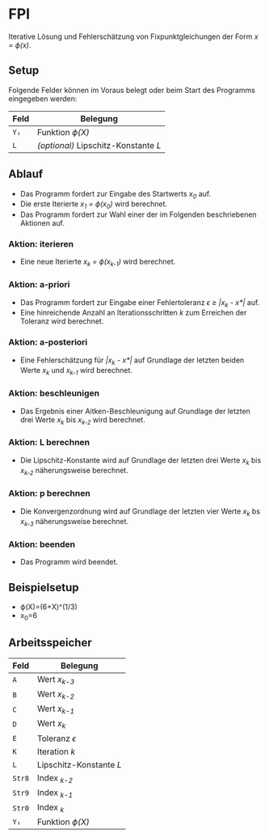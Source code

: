 # FPI
Iterative Lösung und Fehlerschätzung von Fixpunktgleichungen der Form *x = &varphi;(x)*.


## Setup
Folgende Felder können im Voraus belegt oder beim Start des Programms eingegeben werden:

Feld  | Belegung
----- | --------
`Y₁`  | Funktion *&varphi;(X)*
`L`   | *(optional)* Lipschitz-Konstante *L*


## Ablauf
- Das Programm fordert zur Eingabe des Startwerts *x<sub>0</sub>* auf.
- Die erste Iterierte *x<sub>1</sub> = &varphi;(x<sub>0</sub>)* wird berechnet.
- Das Programm fordert zur Wahl einer der im Folgenden beschriebenen Aktionen auf.


### Aktion: iterieren
- Eine neue Iterierte *x<sub>k</sub> = &varphi;(x<sub>k-1</sub>)* wird berechnet.


### Aktion: a-priori
- Das Programm fordert zur Eingabe einer Fehlertoleranz *&varepsilon; &geq; |x<sub>k</sub> - x&ast;|* auf.
- Eine hinreichende Anzahl an Iterationsschritten *k* zum Erreichen der Toleranz wird berechnet.


### Aktion: a-posteriori
- Eine Fehlerschätzung für *|x<sub>k</sub> - x&ast;|* auf Grundlage der letzten beiden Werte *x<sub>k</sub>* und *x<sub>k-1</sub>* wird berechnet.


### Aktion: beschleunigen
- Das Ergebnis einer Aitken-Beschleunigung auf Grundlage der letzten drei Werte *x<sub>k</sub>* bis *x<sub>k-2</sub>* wird berechnet.


### Aktion: L berechnen
- Die Lipschitz-Konstante wird auf Grundlage der letzten drei Werte *x<sub>k</sub>* bis *x<sub>k-2</sub>* näherungsweise berechnet.


### Aktion: p berechnen
- Die Konvergenzordnung wird auf Grundlage der letzten vier Werte *x<sub>k</sub>* bs *x<sub>k-3</sub>* näherungsweise berechnet.


### Aktion: beenden
- Das Programm wird beendet.


## Beispielsetup
- &varphi;(X)=(6+X)^(1/3)
- x<sub>0</sub>=6


## Arbeitsspeicher
Feld   | Belegung
------ | -------
`A`    | Wert *x<sub>k-3</sub>*
`B`    | Wert *x<sub>k-2</sub>*
`C`    | Wert *x<sub>k-1</sub>*
`D`    | Wert *x<sub>k</sub>*
`E`    | Toleranz *&varepsilon;*
`K`    | Iteration *k*
`L`    | Lipschitz-Konstante *L*
`Str8` | Index *<sub>k-2</sub>*
`Str9` | Index *<sub>k-1</sub>*
`Str0` | Index *<sub>k</sub>*
`Y₁`   | Funktion *&varphi;(X)*

